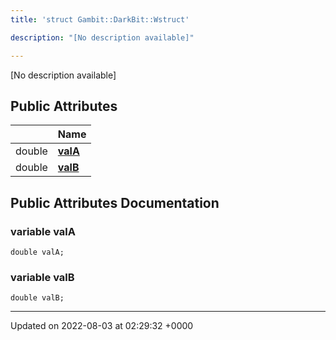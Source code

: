 ```yaml
---
title: 'struct Gambit::DarkBit::Wstruct'

description: "[No description available]"

---
```









[No description available]

## Public Attributes

|                | Name           |
| -------------- | -------------- |
| double | **[valA](/documentation/code/main/classes/structgambit_1_1darkbit_1_1wstruct/#variable-vala)**  |
| double | **[valB](/documentation/code/main/classes/structgambit_1_1darkbit_1_1wstruct/#variable-valb)**  |

## Public Attributes Documentation

### variable valA

```
double valA;
```


### variable valB

```
double valB;
```


-------------------------------

Updated on 2022-08-03 at 02:29:32 +0000